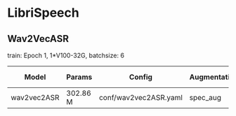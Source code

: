 # LibriSpeech

## Wav2VecASR
train: Epoch 1, 1*V100-32G, batchsize: 6

| Model | Params | Config | Augmentation| Test set | Decode method | WER |  
| --- | --- | --- | --- | --- | --- | --- |
| wav2vec2ASR | 302.86 M | conf/wav2vec2ASR.yaml | spec_aug | test-clean | greedy search | 0.019 |  
